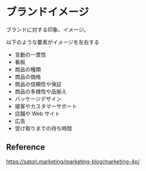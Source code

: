 # ブランドイメージ

ブランドに対する印象、イメージ。

以下のような要素がイメージを左右する

- 言動の一貫性
- 看板
- 商品の種類
- 商品の価格
- 商品の信頼性や保証
- 商品の多様性や品揃え
- パッケージデザイン
- 接客やカスタマーサポート
- 店舗や Web サイト
- 広告
- 受け取りまでの待ち時間

## Reference

https://satori.marketing/marketing-blog/marketing-4p/
